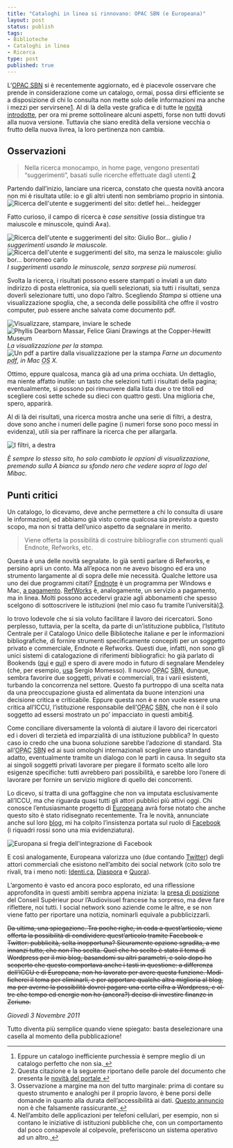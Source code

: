 ```yaml
--- 
title: "Cataloghi in linea si rinnovano: OPAC SBN (e Europeana)"
layout: post
status: publish
tags: 
- Biblioteche
- Cataloghi in linea
- Ricerca
type: post
published: true
---
```

L’<a title="Catalogo del servizio bibliotecario nazionale" href="http://opac.sbn.it/"><abbr title="Online Public Access Catalog " lang="en">OPAC</abbr> <abbr title="Sistema Bibliotecario Nazionale" lang="it">SBN</abbr></a> si è recentemente aggiornato, ed è piacevole osservare che prende in considerazione come un catalogo, ormai, possa dirsi efficiente se a disposizione di chi lo consulta non mette solo delle informazioni ma anche i mezzi per servirsene<a id="fnref:1" class="footnote" title="see footnote" href="1">1</a>. Al di là della veste grafica e di tutte le <a title="Documento in formato pdf riassuntivo delle nuove caratteristiche dell'OPAC SBN" href="http://www.iccu.sbn.it/upload/documenti/NUOVO_OPAC_SBN_CARATTERISTICHE.pdf">novità introdotte</a>, per ora mi preme sottolineare alcuni aspetti, forse non tutti dovuti alla nuova versione. Tuttavia che siano eredità della versione vecchia o frutto della nuova livrea, la loro pertinenza non cambia.
<h2 id="osservazioni">Osservazioni</h2>
<blockquote>Nella ricerca monocampo, in home page, vengono presentati “suggerimenti”, basati sulle ricerche effettuate dagli utenti.<a id="fnref:2" class="footnote" title="see footnote" href="2">2</a></blockquote>
Partendo dall’inizio, lanciare una ricerca, constato che questa novità ancora non mi è risultata utile: io e gli altri utenti non sembriamo proprio in sintonia.

<img title="detlef hei... heidegger" src="/immagini/opac1.jpg" alt="Ricerca dell'utente e suggerimenti del sito: detlef hei... heidegger" />

Fatto curioso, il campo di ricerca è <i lang="en">case sensitive</i> (ossia distingue tra maiuscole e minuscole, quindi A≠a).

<img title="Giulio Bor... giulio" src="/immagini/opac2.jpg" alt="Ricerca dell'utente e suggerimenti del sito: Giulio Bor... giulio" />
<i>I suggerimenti usando le maiuscole.</i>

<img title="giulio bor... borromeo carlo" src="/immagini/opac3.jpg" alt="Ricerca dell'utente e suggerimenti del sito, ma senza le maiuscole: giulio bor... borromeo carlo" />
<i>I suggerimenti usando le minuscole, senza sorprese più numerosi.</i>

Svolta la ricerca, i risultati possono essere stampati o inviati a un dato indirizzo di posta elettronica, sia quelli selezionati, sia tutti i risultati, senza doverli selezionare tutti, uno dopo l’altro.
Scegliendo <i>Stampa</i> si ottiene una visualizzazione spoglia, che, a seconda delle possibilità che offre il vostro computer, può essere anche salvata come documento pdf.

<img title="Visualizzare, stampare, inviare le schede" src="/immagini/opac4.jpg" alt="Visualizzare, stampare, inviare le schede" />

<img title="Phyllis Dearborn Massar, Felice Giani Drawings at the Copper-Hewitt Museum" src="/immagini/opac5.jpg" alt="Phyllis Dearborn Massar, Felice Giani Drawings at the Copper-Hewitt Museum" />
<i>La visualizzazione per la stampa.</i>

<img title="Un pdf a partire dalla visualizzazione per la stampa" src="/immagini/opac6.jpg" alt="Un pdf a partire dalla visualizzazione per la stampa" />
<i>Farne un documento <abbr title="Portable Document Format" lang="en">pdf</abbr>, in <span lang="en">Mac <abbr title="Operative System" lang="en">OS</abbr> X</span>.</i>

Ottimo, eppure qualcosa, manca già ad una prima occhiata. Un dettaglio, ma niente affatto inutile: un tasto che selezioni tutti i risultati della pagina; eventualmente, si possono poi rimuovere dalla lista due o tre titoli ed scegliere così sette schede su dieci con quattro gesti. Una miglioria che, spero, apparirà.

Al di là dei risultati, una ricerca mostra anche una serie di filtri, a destra, dove sono anche i numeri delle pagine (i numeri forse sono poco messi in evidenza), utili sia per raffinare la ricerca che per allargarla.

<img title="I filtri, a destra" src="/immagini/opac7.jpg" alt="I filtri, a destra" />

<i>È sempre lo stesso sito, ho solo cambiato le opzioni di visualizzazione, premendo sulla A bianca su sfondo nero che vedere sopra al logo del <abb title="Ministero per i beni e le attività culturali" lang="in">Mibac</abbr>.</i>
<h2 id="punticritici">Punti critici</h2>
Un catalogo, lo dicevamo, deve anche permettere a chi lo consulta di usare le informazioni, ed abbiamo già visto come qualcosa sia previsto a questo scopo, ma non si tratta dell’unico aspetto da segnalare in merito.
<blockquote>Viene offerta la possibilità di costruire bibliografie con strumenti quali <span lang="en">Endnote, Refworks</span>, etc.</blockquote>
Questa è una delle novità segnalate. Io già sentii parlare di Refworks, e persino aprii un conto. Ma all’epoca non ne avevo bisogno ed era uno strumento largamente al di sopra delle mie necessità. Qualche lettore usa uno dei due programmi citati?
<a title="Il sito ufficiale di Endnote" href="http://www.endnote.com/" lang="en">Endnote</a> è un programma per <span lang="en">Windows</span> e <span lang="en">Mac</span>, <a title="I prezzi di Endnote" href="http://www.ritme.com/it/ordinare/isi.html">a pagamento</a>. <a title="Il sito ufficiale di RefWorks" href="http://www.refworks.com/">RefWorks</a> è, analogamente, un servizio a pagamento, ma in linea. Molti possono accedervi grazie agli abbonamenti che spesso scelgono di sottoscrivere le istituzioni (nel mio caso fu tramite l’università)<a id="fnref:3" class="footnote" title="see footnote" href="3">3</a>.

Io trovo lodevole che si sia voluto facilitare il lavoro dei ricercatori. Sono perplesso, tuttavia, per la scelta, da parte di un’istituzione pubblica, l’Istituto Centrale per il Catalogo Unico delle Biblioteche italiane e per le informazioni bibliografiche, di fornire strumenti specificamente concepiti per un soggetto privato e commerciale, <span lang="en">Endnote</span> e <span lang="en">Refworks</span>. Questi due, infatti, non sono gli unici sistemi di catalogazione di riferimenti bibliografici: ho già parlato di <span lang="en">Bookends</span> (<a title="Era in vendita, insieme ad altri; segnalavo che ne ho letto pareri positivi e che sembra essere bene integrato con Mellel" href="/2011/09/09/in-pigiama-bianco-a-pois-rossi/">qui</a> e <a title="Un grafico grazie a Bookends" href="http://zeriuno.wordpress.com/2011/10/13/un-grafico-passando-per-bookends/">qui</a>) e spero di avere modo in futuro di segnalare Mendeley (che, per esempio, <a title="La scheda bibliografica di Studi sul disegno padano del Rinascimento" href="http://storiedellarte.com/2011/09/sul-disegno-padano-del-rinascimento.html">usa</a> Sergio Momesso).
Il nuovo <abbr title="Online Public Access Catalog " lang="en">OPAC</abbr> <abbr title="Sistema Bibliotecario Nazionale" lang="it">SBN</abbr>, dunque, sembra favorire due soggetti, privati e commerciali, tra i varii esistenti, turbando la concorrenza nel settore. Questo fa purtroppo di una scelta nata da una preoccupazione giusta ed alimentata da buone intenzioni una decisione critica e criticabile. Eppure questa non è e non vuole essere una critica all’<abb title="Istituto Centrale per il Catalogo Unico" lang="it">ICCU</abbr>, l’istituzione responsabile dell’<abbr title="Online Public Access Catalog " lang="en">OPAC</abbr> <abbr title="Sistema Bibliotecario Nazionale" lang="it">SBN</abbr>, che non è il solo soggetto ad essersi mostrato un po’ impacciato in questi ambiti<a id="fnref:4" class="footnote" title="see footnote" href="4">4</a>.

Come conciliare diversamente la volontà di aiutare il lavoro dei ricercatori ed i doveri di terzietà ed imparzialità di una istituzione pubblica? In questo caso io credo che una buona soluzione sarebbe l’adozione di standard. Sta all’<abbr title="Online Public Access Catalog " lang="en">OPAC</abbr> <abbr title="Sistema Bibliotecario Nazionale" lang="it">SBN</abbr> ed ai suoi omologhi internazionali scegliere uno standard adatto, eventualmente tramite un dialogo con le parti in causa. In seguito sta ai singoli soggetti privati lavorare per piegare il formato scelto alle loro esigenze specifiche: tutti avrebbero pari possibilità, e sarebbe loro l’onere di lavorare per fornire un servizio migliore di quello dei concorrenti.

Lo dicevo, si tratta di una goffaggine che non va imputata esclusivamente all’ICCU, ma che riguarda quasi tutti gli attori pubblici più attivi oggi. Chi conosce l’entusiasmante progetto di <a title=" Il sito Europeana" href="http://europeana.eu/">Europeana</a> avrà forse notato che anche questo sito è stato ridisegnato recentemente. Tra le novità, annunciate anche sul loro <a title="L'annuncio del nuovo sito di Europeana" href="http://blog.europeana.eu/2011/10/redesigned-europeana-launched/">blog</a>, mi ha colpito l’insistenza portata sul ruolo di <a title="Facebook, non che abbiate bisogno di me per trovarlo" href="http://www.facebook.com" lang="en">Facebook</a> (i riquadri rossi sono una mia evidenziatura).

<img title="Europana si fregia dell'integrazione di Facebook" src="/immagini/opac8.jpg" alt="Europana si fregia dell'integrazione di Facebook" />

E così analogamente, Europeana valorizza uno (due contando <a title="Superfluo, ma vi indirizzo comunque verso Twitter, se volete" href="http://twitter.com/" lang="en">Twitter</a>) degli attori commerciali che esistono nell’ambito dei <span lang="en">social network</span> (cito solo tre rivali, tra i meno noti: <a title="Identi.ca" href="http://identi.ca/">Identi.ca</a>, <a title="Diaspora è ancora in versione Alfa" href="https://joindiaspora.com/">Diaspora</a> e <a title="Quora è su invito, al momento" href="http://www.quora.com/">Quora</a>).

L’argomento è vasto ed ancora poco esplorato, ed una riflessione approfondita in questi ambiti sembra appena iniziata: la <a title="In questo pdf a partire dalla seconda pagina viene spiegato il provvedimento del CSA nei riguardi dei social network nei media" href="http://www.csa.fr/upload/publication/expansion_express_itw_egabla.pdf">presa di posizione</a> del <span lang="fr">Conseil Supérieur pour l’Audiovisuel</span> francese ha sorpreso, ma deve fare riflettere, noi tutti. I <span lang="en">social network</span> sono aziende come le altre, e se non viene fatto per riportare una notizia, nominarli equivale a pubblicizzarli.

<del>Da ultima, una spiegazione. Tra poche righe, in coda a quest’articolo, viene offerta la possibilità di condividere quest’articolo tramite <span lang="en">Facebook</span> e <span lang="en">Twitter</span>: pubblicità, selta inopportuna? Sicuramente opzione sgradita, a me innanzi tutto, che non l’ho scelta. Quel che ho scelto è stato il tema di <span lang="en">Wordpress</span> per il mio blog, basandomi su altri parametri, e solo dopo ho scoperto che questo comportava anche i tasti in questione: a differenza dell’<abb title="Istituto Centrale per il Catalogo Unico" lang="it">ICCU</abbr> e di Europeana, non ho lavorato per avere questa funzione.
Modificherei il tema per eliminarli, e per apportare qualche altra miglioria al blog, ma per averne la possibilità dovrei pagare una certa cifra a <span lang="en">Wordpress</span>, e oltre che tempo ed energie non ho (ancora?) deciso di investire finanze in Zeriuno.</del>

<i>Giovedì 3 Novembre 2011</i>

Tutto diventa più semplice quando viene spiegato: basta deselezionare una casella al momento della pubblicazione!
<div class="footnotes">

<hr />

<ol>
	<li id="fn:1">Eppure un catalogo inefficiente purchessia è sempre meglio di un catalogo perfetto che non sia.<a class="reversefootnote" title="return to article" href="1"> ↩</a></li>
	<li id="fn:2">Questa citazione e la seguente riportano delle parole del documento che presenta le <a title="Documento in formato pdf riassuntivo delle nuove caratteristiche dell'OPAC SBN" href="http://www.iccu.sbn.it/upload/documenti/NUOVO_OPAC_SBN_CARATTERISTICHE.pdf">novità del portale</a><a class="reversefootnote" title="return to article" href="2"> ↩</a></li>
	<li id="fn:3">Osservazione a margine ma non del tutto marginale: prima di contare su questo strumento e analoghi per il proprio lavoro, è bene porsi delle domande in quanto alla durata dell’accessibilità ai dati. <a title="Annuncio di RefWorks che vanta una perennità dei conti degli utenti - Documento in formato pdf" href="http://www.refworks.com/content/news/RefWorksAlumni.PR.Final.9-09.pdf">Questo annuncio</a> non è che falsamente rassicurante.<a class="reversefootnote" title="return to article" href="3"> ↩</a></li>
	<li id="fn:4">Nell’ambito delle applicazioni per telefoni cellulari, per esempio, non si contano le iniziative di istituzioni pubbliche che, con un comportamento dal poco consapevole al colpevole, preferiscono un sistema operativo ad un altro.<a class="reversefootnote" title="return to article" href="4"> ↩</a></li>
</ol>
</div>

